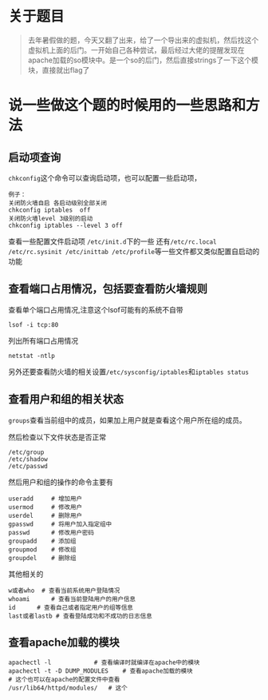 # 关于题目
> 去年暑假做的题，今天又翻了出来，给了一个导出来的虚拟机，然后找这个虚拟机上面的后门。一开始自己各种尝试，最后经过大佬的提醒发现在apache加载的so模块中。是一个so的后门，然后直接strings了一下这个模块，直接就出flag了

# 说一些做这个题的时候用的一些思路和方法

## 启动项查询
`chkconfig`这个命令可以查询启动项，也可以配置一些启动项，
```
例子：
关闭防火墙自启 各启动级别全部关闭
chkconfig iptables  off 
关闭防火墙level 3级别的启动
chkconfig iptables --level 3 off
```
查看一些配置文件启动项 `/etc/init.d`下的一些
还有`/etc/rc.local /etc/rc.sysinit /etc/inittab /etc/profile`等一些文件都又类似配置自启动的功能

## 查看端口占用情况，包括要查看防火墙规则
查看单个端口占用情况,注意这个lsof可能有的系统不自带
```
lsof -i tcp:80
```
列出所有端口占用情况
```
netstat -ntlp
```
另外还要查看防火墙的相关设置`/etc/sysconfig/iptables`和`iptables status`

## 查看用户和组的相关状态
`groups`查看当前组中的成员，如果加上用户就是查看这个用户所在组的成员。

然后检查以下文件状态是否正常
```
/etc/group
/etc/shadow
/etc/passwd
```
然后用户和组的操作的命令主要有
```
useradd		# 增加用户
usermod		# 修改用户
userdel 	# 删除用户
gpasswd 	# 将用户加入指定组中
passwd		# 修改用户密码
groupadd	# 添加组
groupmod	# 修改组
groupdel	# 删除组
```
其他相关的 
```
w或者who	# 查看当前系统用户登陆情况
whoami		# 查看当前登陆用户的用户信息
id		# 查看自己或者指定用户的组等信息
last或者lastb	# 查看登陆成功和不成功的日志信息
```

## 查看apache加载的模块
```
apachectl -l			# 查看编译时就编译在apache中的模块
apachectl -t -D DUMP_MODULES	# 查看apache加载的模块
# 这个也可以在apache的配置文件中查看
/usr/lib64/httpd/modules/	# 这个
```